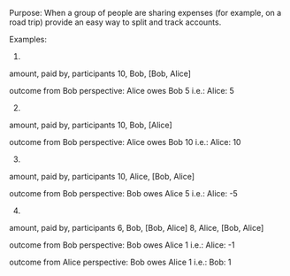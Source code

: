 Purpose:
When a group of people are sharing expenses (for example, on a road trip) provide an easy way to split and track accounts.

Examples:

1.
amount, paid by, participants
10, Bob, [Bob, Alice]

outcome from Bob perspective:
Alice owes Bob 5
i.e.: Alice: 5

2.
amount, paid by, participants
10, Bob, [Alice]

outcome from Bob perspective:
Alice owes Bob 10
i.e.: Alice: 10

3.
amount, paid by, participants
10, Alice, [Bob, Alice]

outcome from Bob perspective:
Bob owes Alice 5
i.e.: Alice: -5

4.
amount, paid by, participants
6, Bob, [Bob, Alice]
8, Alice, [Bob, Alice]

outcome from Bob perspective:
Bob owes Alice 1
i.e.: Alice: -1

outcome from Alice perspective:
Bob owes Alice 1
i.e.: Bob: 1

